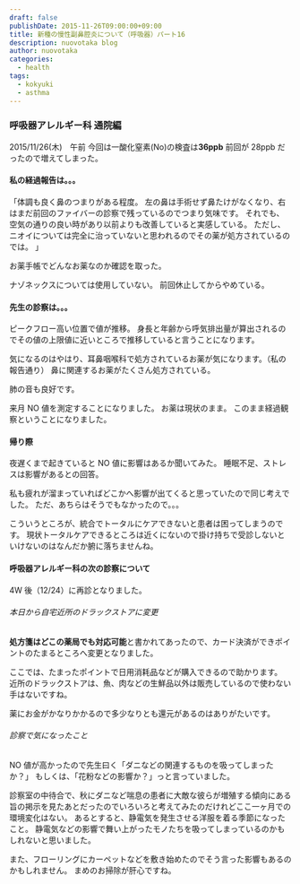 ```yaml
---
draft: false
publishDate: 2015-11-26T09:00:00+09:00
title: 新種の慢性副鼻腔炎について（呼吸器）パート16
description: nuovotaka blog
author: nuovotaka
categories:
  - health
tags:
  - kokyuki
  - asthma
---
```


### 呼吸器アレルギー科 通院編

2015/11/26(木)　午前
今回は一酸化窒素(No)の検査は**36ppb**
前回が 28ppb だったので増えてしまった。

#### 私の経過報告は。。。

「体調も良く鼻のつまりがある程度。
左の鼻は手術せず鼻たけがなくなり、右はまだ前回のファイバーの診察で残っているのでつまり気味です。
それでも、空気の通りの良い時があり以前よりも改善していると実感している。
ただし、ニオイについては完全に治っていないと思われるのでその薬が処方されているのでは。 」

お薬手帳でどんなお薬なのか確認を取った。

ナゾネックスについては使用していない。
前回休止してからやめている。

#### 先生の診察は。。。

ピークフロー高い位置で値が推移。
身長と年齢から呼気排出量が算出されるのでその値の上限値に近いところで推移していると言うことになります。

気になるのはやはり、耳鼻咽喉科で処方されているお薬が気になります。（私の報告通り）
鼻に関連するお薬がたくさん処方されている。

肺の音も良好です。

来月 NO 値を測定することになりました。
お薬は現状のまま。
このまま経過観察ということになりました。

#### 帰り際

夜遅くまで起きていると NO 値に影響はあるか聞いてみた。
睡眠不足、ストレスは影響があるとの回答。

私も疲れが溜まっていればどこかへ影響が出てくると思っていたので同じ考えでした。
ただ、あちらはそうでもなかったので。。。

こういうところが、統合でトータルにケアできないと患者は困ってしまうのです。
現状トータルケアできるところは近くにないので掛け持ちで受診しないといけないのはなんだか腑に落ちませんね。

#### 呼吸器アレルギー科の次の診察について

4W 後（12/24）に再診となりました。

###### 本日から自宅近所のドラックストアに変更

**処方箋はどこの薬局でも対応可能**と書かれてあったので、カード決済ができポイントのたまるところへ変更となりました。

ここでは、たまったポイントで日用消耗品などが購入できるので助かります。
近所のドラックストアは、魚、肉などの生鮮品以外は販売しているので使わない手はないですね。

薬にお金がかなりかかるので多少なりとも還元があるのはありがたいです。

###### 診察で気になったこと

NO 値が高かったので先生曰く「ダニなどの関連するものを吸ってしまったか？」
もしくは、「花粉などの影響か？」っと言っていました。

診察室の中待合で、秋にダニなど喘息の患者に大敵な彼らが増殖する傾向にある旨の掲示を見たあとだったのでいろいろと考えてみたのだけれどここ一ヶ月での環境変化はない。
あるとすると、静電気を発生させる洋服を着る季節になったこと。
静電気などの影響で舞い上がったモノたちを吸ってしまっているのかもしれないと思いました。

また、フローリングにカーペットなどを敷き始めたのでそう言った影響もあるのかもしれません。
まめのお掃除が肝心ですね。

